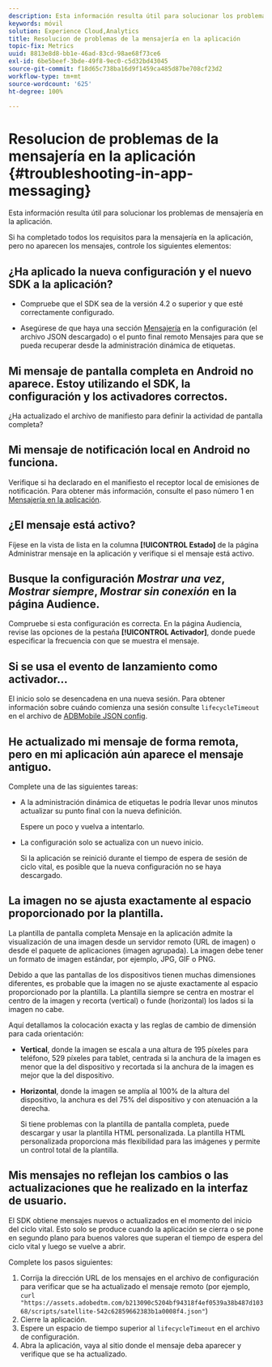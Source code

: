 ```yaml
---
description: Esta información resulta útil para solucionar los problemas de mensajería en la aplicación.
keywords: móvil
solution: Experience Cloud,Analytics
title: Resolucion de problemas de la mensajería en la aplicación
topic-fix: Metrics
uuid: 8813e8d8-bb1e-46ad-83cd-98ae68f73ce6
exl-id: 6be5beef-3bde-49f8-9ec0-c5d32bd43045
source-git-commit: f18d65c738ba16d9f1459ca485d87be708cf23d2
workflow-type: tm+mt
source-wordcount: '625'
ht-degree: 100%

---
```


# Resolucion de problemas de la mensajería en la aplicación {#troubleshooting-in-app-messaging}

Esta información resulta útil para solucionar los problemas de mensajería en la aplicación.

Si ha completado todos los requisitos para la mensajería en la aplicación, pero no aparecen los mensajes, controle los siguientes elementos:

## ¿Ha aplicado la nueva configuración y el nuevo SDK a la aplicación?

* Compruebe que el SDK sea de la versión 4.2 o superior y que esté correctamente configurado.

* Asegúrese de que haya una sección [Mensajería](/help/using/in-app-messaging/in-app-messaging.md) en la configuración (el archivo JSON descargado) o el punto final remoto Mensajes para que se pueda recuperar desde la administración dinámica de etiquetas.

## Mi mensaje de pantalla completa en Android no aparece. Estoy utilizando el SDK, la configuración y los activadores correctos.

¿Ha actualizado el archivo de manifiesto para definir la actividad de pantalla completa?

## Mi mensaje de notificación local en Android no funciona.

Verifique si ha declarado en el manifiesto el receptor local de emisiones de notificación. Para obtener más información, consulte el paso número 1 en [Mensajería en la aplicación](/help/android/messaging-main/messaging/messaging.md).

## ¿El mensaje está activo?

Fíjese en la vista de lista en la columna **[!UICONTROL Estado]** de la página Administrar mensaje en la aplicación y verifique si el mensaje está activo.

## Busque la configuración *Mostrar una vez*, *Mostrar siempre*, *Mostrar sin conexión* en la página Audience.

Compruebe si esta configuración es correcta. En la página Audiencia, revise las opciones de la pestaña **[!UICONTROL Activador]**, donde puede especificar la frecuencia con que se muestra el mensaje.

## Si se usa el evento de lanzamiento como activador…

El inicio solo se desencadena en una nueva sesión. Para obtener información sobre cuándo comienza una sesión consulte  `lifecycleTimeout` en el archivo de [ADBMobile JSON config](/help/ios/configuration/json-config/json-config.md).

## He actualizado mi mensaje de forma remota, pero en mi aplicación aún aparece el mensaje antiguo.

Complete una de las siguientes tareas:

* A la administración dinámica de etiquetas le podría llevar unos minutos actualizar su punto final con la nueva definición.

   Espere un poco y vuelva a intentarlo.

* La configuración solo se actualiza con un nuevo inicio.

   Si la aplicación se reinició durante el tiempo de espera de sesión de ciclo vital, es posible que la nueva configuración no se haya descargado.

## La imagen no se ajusta exactamente al espacio proporcionado por la plantilla.

La plantilla de pantalla completa Mensaje en la aplicación admite la visualización de una imagen desde un servidor remoto (URL de imagen) o desde el paquete de aplicaciones (imagen agrupada). La imagen debe tener un formato de imagen estándar, por ejemplo, JPG, GIF o PNG.

Debido a que las pantallas de los dispositivos tienen muchas dimensiones diferentes, es probable que la imagen no se ajuste exactamente al espacio proporcionado por la plantilla. La plantilla siempre se centra en mostrar el centro de la imagen y recorta (vertical) o funde (horizontal) los lados si la imagen no cabe.

Aquí detallamos la colocación exacta y las reglas de cambio de dimensión para cada orientación:

* **Vertical**, donde la imagen se escala a una altura de 195 píxeles para teléfono, 529 píxeles para tablet, centrada si la anchura de la imagen es menor que la del dispositivo y recortada si la anchura de la imagen es mejor que la del dispositivo.

* **Horizontal**, donde la imagen se amplía al 100% de la altura del dispositivo, la anchura es del 75% del dispositivo y con atenuación a la derecha.

   Si tiene problemas con la plantilla de pantalla completa, puede descargar y usar la plantilla HTML personalizada. La plantilla HTML personalizada proporciona más flexibilidad para las imágenes y permite un control total de la plantilla.

## Mis mensajes no reflejan los cambios o las actualizaciones que he realizado en la interfaz de usuario.

El SDK obtiene mensajes nuevos o actualizados en el momento del inicio del ciclo vital. Esto solo se produce cuando la aplicación se cierra o se pone en segundo plano para buenos valores que superan el tiempo de espera del ciclo vital y luego se vuelve a abrir.

Complete los pasos siguientes:

1. Corrija la dirección URL de los mensajes en el archivo de configuración para verificar que se ha actualizado el mensaje remoto (por ejemplo, `curl "https://assets.adobedtm.com/b213090c5204bf94318f4ef0539a38b487d10368/scripts/satellite-542c62859662383b1a0008f4.json"`)
1. Cierre la aplicación.
1. Espere un espacio de tiempo superior al `lifecycleTimeout` en el archivo de configuración.
1. Abra la aplicación, vaya al sitio donde el mensaje deba aparecer y verifique que se ha actualizado.
